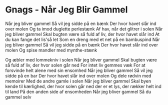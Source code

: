 # Gnags - Når Jeg Blir Gammel


Når jeg bliver gammel
Så vil jeg sidde på en bænk
Der hvor havet slår ind over molen
Og ta imod duglette perlestænk
Af hav, når det glitrer i solen
Når jeg bliver gammel
Skal bugten være så fuld af liv, der hvor havet slår ind
At du kan fange det lis'så let
Som en dreng med et net på en bambuspind
Når jeg bliver gammel
Så vil jeg sidde på en bænk
Der hvor havet slår ind over molen
Og spise mandler med mynthe-stænk

Og æbler med lommekniv i solen
Når jeg bliver gammel
Skal bugten være så fuld af liv, der hvor solen går ned
For intet liv gemmes væk
For at forsvinde helt alene med sin ensomhed
Når jeg bliver gammel
Så vil jeg sidde på en bar
Der hvor havet slår ind over molen
Og dele rødvin med memoirer
Med de andre gamle i solen
Når jeg bliver gammel
Skal byen kende til kærlighed, der hvor solen går ned
der er et lys, der rækker helt ind til land
På den anden side af ensomheden
Når jeg bliver gammel
Så du gammel selv
